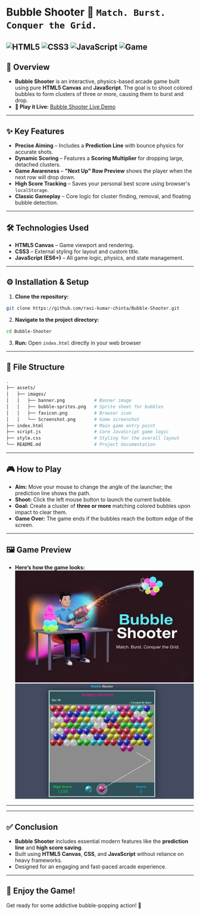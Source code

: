 # Bubble Shooter 🫧 `Match. Burst. Conquer the Grid.`
![HTML5](https://img.shields.io/badge/HTML5-E34F26?style=flat&logo=html5&logoColor=white)
![CSS3](https://img.shields.io/badge/CSS3-1572B6?style=flat&logo=css3&logoColor=white)
![JavaScript](https://img.shields.io/badge/JavaScript-F7DF1E?style=flat&logo=javascript&logoColor=black)
![Game](https://img.shields.io/badge/Arcade%20Game-Shooter-FF00FF)
---
## 🚀 Overview
 - **Bubble Shooter** is an interactive, physics-based arcade game built using pure **HTML5 Canvas** and **JavaScript**. The goal is to shoot colored bubbles to form clusters of three or more, causing them to burst and drop.
- **🔗 Play it Live:** [Bubble Shooter Live Demo](https://ravi-kumar-chinta.github.io/bubble-shooter/)

---
## ✨ Key Features
- **Precise Aiming** – Includes a **Prediction Line** with bounce physics for accurate shots.
- **Dynamic Scoring** – Features a **Scoring Multiplier** for dropping large, detached clusters.
- **Game Awareness** – **"Next Up" Row Preview** shows the player when the next row will drop down.
- **High Score Tracking** – Saves your personal best score using browser's `localStorage`.
- **Classic Gameplay** – Core logic for cluster finding, removal, and floating bubble detection.
---
## 🛠️ Technologies Used
- **HTML5 Canvas** – Game viewport and rendering.
- **CSS3** – External styling for layout and custom title.
- **JavaScript (ES6+)** – All game logic, physics, and state management.
---
## ⚙️ Installation & Setup
1. **Clone the repository:**
```bash
git clone https://github.com/ravi-kumar-chinta/Bubble-Shooter.git
```
2. **Navigate to the project directory:**

```Bash
cd Bubble-Shooter
```
3. **Run:** 
Open `index.html` directly in your web browser

---
## 📂 File Structure
```Bash
.
├── assets/
│   ├── images/
│   │   ├── banner.png           # Banner image
│   │   ├── bubble-sprites.png   # Sprite sheet for bubbles
│   │   ├── favicon.png          # Browser icon
│   │   └── Screenshot.png       # Game screenshot
├── index.html                   # Main game entry point
├── script.js                    # Core JavaScript game logic
├── style.css                    # Styling for the overall layout
└── README.md                    # Project documentation
```
---
## 🎮 How to Play

- **Aim:** Move your mouse to change the angle of the launcher; the prediction line shows the path.
- **Shoot:** Click the left mouse button to launch the current bubble.
- **Goal:** Create a cluster of **three or more** matching colored bubbles upon impact to clear them.
- **Game Over:** The game ends if the bubbles reach the bottom edge of the screen.
---
## 🖼️ Game Preview
- **Here’s how the game looks:**
![Bubble Shooter Screenshot](./assets/images/banner.png)
![Bubble Shooter Screenshot](./assets/images/Screenshot.png)

---

---
## ✅ Conclusion
- **Bubble Shooter** includes essential modern features like the **prediction line** and **high score saving**.
- Built using **HTML5 Canvas**, **CSS**, and **JavaScript** without reliance on heavy frameworks.
- Designed for an engaging and fast-paced arcade experience.
---
## 🎉 Enjoy the Game!
Get ready for some addictive bubble-popping action! 🚀